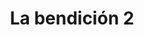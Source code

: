 ---
title: "La bendición 2"
url: /general-jose-de-san-martin/la-bendicion-2-avenida-brown/
shop: frutería
---